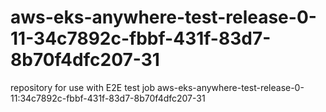 # aws-eks-anywhere-test-release-0-11-34c7892c-fbbf-431f-83d7-8b70f4dfc207-31
repository for use with E2E test job aws-eks-anywhere-test-release-0-11:34c7892c-fbbf-431f-83d7-8b70f4dfc207-31
